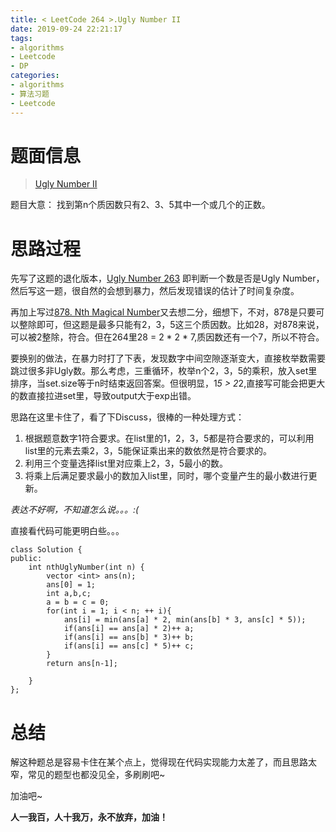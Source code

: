 ```yaml
---
title: < LeetCode 264 >.Ugly Number II
date: 2019-09-24 22:21:17
tags:   
- algorithms 
- Leetcode 
- DP
categories:
- algorithms  
- 算法习题  
- Leetcode  
---
```


# 题面信息 #

> [Ugly Number II](https://leetcode.com/problems/ugly-number-ii/)

题目大意：
找到第n个质因数只有2、3、5其中一个或几个的正数。

<!-- more -->

# 思路过程 #

先写了这题的退化版本，[Ugly Number 263](https://leetcode.com/problems/ugly-number) 即判断一个数是否是Ugly Number，然后写这一题，很自然的会想到暴力，然后发现错误的估计了时间复杂度。

再加上写过[878. Nth Magical Number](https://leetcode.com/problems/nth-magical-number/)又去想二分，细想下，不对，878是只要可以整除即可，但这题是最多只能有2，3，5这三个质因数。比如28，对878来说，可以被2整除，符合。但在264里28 = 2 * 2 * 7,质因数还有一个7，所以不符合。

要换别的做法，在暴力时打了下表，发现数字中间空隙逐渐变大，直接枚举数需要跳过很多非Ugly数。那么考虑，三重循环，枚举n个2，3，5的乘积，放入set里排序，当set.size等于n时结束返回答案。但很明显，1*5 > 2*2,直接写可能会把更大的数直接拉进set里，导致output大于exp出错。

思路在这里卡住了，看了下Discuss，很棒的一种处理方式：
1. 根据题意数字1符合要求。在list里的1，2，3，5都是符合要求的，可以利用list里的元素去乘2，3，5能保证乘出来的数依然是符合要求的。
2. 利用三个变量选择list里对应乘上2，3，5最小的数。
3. 将乘上后满足要求最小的数加入list里，同时，哪个变量产生的最小数进行更新。

*表达不好啊，不知道怎么说。。。:(*

直接看代码可能更明白些。。。

	class Solution {
	public:
	    int nthUglyNumber(int n) {
	        vector <int> ans(n);
	        ans[0] = 1;
	        int a,b,c;
	        a = b = c = 0;
	        for(int i = 1; i < n; ++ i){
	            ans[i] = min(ans[a] * 2, min(ans[b] * 3, ans[c] * 5));
	            if(ans[i] == ans[a] * 2)++ a;
	            if(ans[i] == ans[b] * 3)++ b;
	            if(ans[i] == ans[c] * 5)++ c;
	        }
	        return ans[n-1];
	        
	    }
	};

# 总结 #

解这种题总是容易卡住在某个点上，觉得现在代码实现能力太差了，而且思路太窄，常见的题型也都没见全，多刷刷吧~

加油吧~

**人一我百，人十我万，永不放弃，加油！**